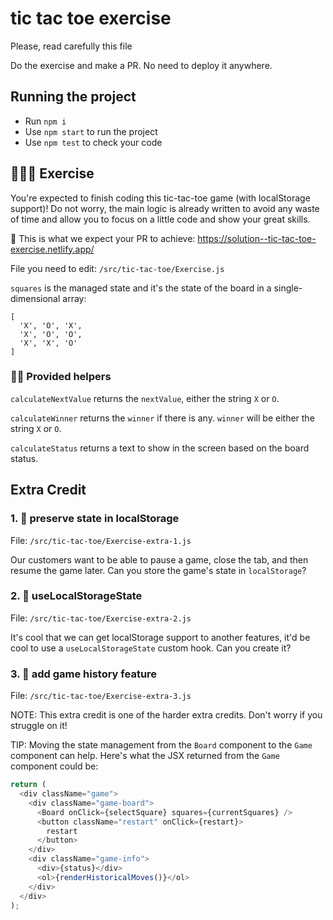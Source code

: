 # tic tac toe exercise

Please, read carefully this file

Do the exercise and make a PR. No need to deploy it anywhere.

## Running the project

- Run `npm i`
- Use `npm start` to run the project
- Use `npm test` to check your code

## 👨🏻‍💻 Exercise

You're expected to finish coding this tic-tac-toe game (with localStorage support)! Do not worry, the main logic is already written to avoid any waste of time and allow you to focus on a little code and show your great skills.

🔗 This is what we expect your PR to achieve: https://solution--tic-tac-toe-exercise.netlify.app/

File you need to edit: `/src/tic-tac-toe/Exercise.js`

`squares` is the managed state and it's the state of the board in a
single-dimensional array:

```
[
  'X', 'O', 'X',
  'X', 'O', 'O',
  'X', 'X', 'O'
]
```

### 🧞‍♂️ Provided helpers

`calculateNextValue` returns the `nextValue`, either the string `X` or `O`.

`calculateWinner` returns the `winner` if there is any. `winner` will be either the string `X` or `O`.

`calculateStatus` returns a text to show in the screen based on the board status.

## Extra Credit

### 1. 🥉 preserve state in localStorage

File: `/src/tic-tac-toe/Exercise-extra-1.js`

Our customers want to be able to pause a game, close the tab, and then resume
the game later. Can you store the game's state in `localStorage`?

### 2. 🥈 useLocalStorageState

File: `/src/tic-tac-toe/Exercise-extra-2.js`

It's cool that we can get localStorage support to another features, it'd be cool to use a `useLocalStorageState` custom hook. Can you create it?

### 3. 🥇 add game history feature

File: `/src/tic-tac-toe/Exercise-extra-3.js`

NOTE: This extra credit is one of the harder extra credits. Don't worry if you
struggle on it!

TIP: Moving the state management from the `Board`
component to the `Game` component can help. Here's what the JSX
returned from the `Game` component could be:

```javascript
return (
  <div className="game">
    <div className="game-board">
      <Board onClick={selectSquare} squares={currentSquares} />
      <button className="restart" onClick={restart}>
        restart
      </button>
    </div>
    <div className="game-info">
      <div>{status}</div>
      <ol>{renderHistoricalMoves()}</ol>
    </div>
  </div>
);
```
